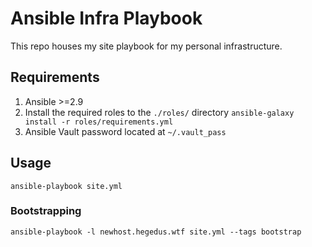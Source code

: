 # Ansible Infra Playbook
This repo houses my site playbook for my personal infrastructure.

## Requirements
1. Ansible >=2.9
2. Install the required roles to the `./roles/` directory
`ansible-galaxy install -r roles/requirements.yml`
3. Ansible Vault password located at `~/.vault_pass`

## Usage
`ansible-playbook site.yml`

### Bootstrapping
`ansible-playbook -l newhost.hegedus.wtf site.yml --tags bootstrap`